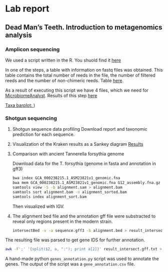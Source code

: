 # Lab report
## Dead Man’s Teeth. Introduction to metagenomics analysis
### Amplicon sequencing
We used a script written in the R. You shuold find it [here](https://github.com/rereremin/BI/tree/project7/scripts)

In one of the steps, a table with information on fastq files was obtained. This table contains the total number of reeds in the file, the number of filtered reeds and the number of non-chimeric reeds. Table [here](https://github.com/rereremin/BI/tree/project7/results).

As a result of executing this script we have 4 files, which we need for [MicrobiomeAnalyst](https://www.microbiomeanalyst.ca/MicrobiomeAnalyst/ModuleView.xhtml). Results of this step [here](https://github.com/rereremin/BI/tree/project7/results) 

[Taxa barplot: ](https://github.com/rereremin/BI/blob/project7/results/taxa_alpha_2.svg))

### Shotgun sequencing
1. Shotgun sequence data profiling
   Download report and taxonomic prediction for each sequence.
2. Visualization of the Kraken results as a Sankey diagram
   [Results](https://github.com/rereremin/BI/blob/project7/results/sankey-SRR957742_reads.report.html)
3. Comparison with ancient Tannerella forsythia genome

   Download data for the T. forsythia (genome in fasta and annotation in gff3)

   ```bash
   bwa index GCA_000238215.1_ASM23821v1_genomic.fna
   bwa mem GCA_000238215.1_ASM23821v1_genomic.fna G12_assembly.fna.gz > alignment.sam
   samtools view -S -b alignment.sam > alignment.bam
   samtools sort alignment.bam -o alignment_sorted.bam
   samtools index alignment_sort.bam
   ```
   Then visualized with IGV.
 
4. The alignment bed file and the annotation gff file were substracted to reveal only regions present in the modern strain. 

   ```bash
   intersectBed -v -a sequence.gff3 -b alignment.bed > result_intersect.gff
   ```
The resulting file was parsed to get gene IDS for further annotation. 

   ```bash
   awk -F';' '{split($2, a, ":"); print a[2]}' result_intersect.gff.txt > gene_ids.txt 
   ```
A hand-made python  `genes_annotation.py` script was used to annotate the genes. The output of the script was a `gene_annotation.csv` file. 
